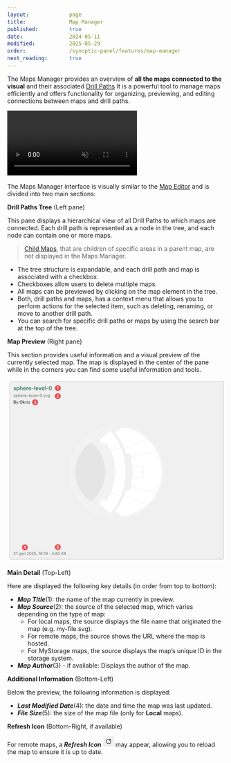 ```yaml
---
layout:             page
title:              Map Manager
published:          true
date:               2024-05-11
modified:           2025-05-29
order:              /synoptic-panel/features/map-manager
next_reading:       true
---
```


The Maps Manager provides an overview of **all the maps connected to the visual** and their associated [Drill Paths](./drill-mode.md#the-drill-path) It is a powerful tool to manage maps efficiently and offers functionality for organizing, previewing, and editing connections between maps and drill paths.

<video src="./images/map-manager.mp4" autoplay loop muted></video>

The Maps Manager interface is visually similar to the [Map Editor](./map-editor/layout.md) and is divided into two main sections:

**Drill Paths Tree** (Left pane)

This pane displays a hierarchical view of all Drill Paths to which maps are connected. Each drill path is represented as a node in the tree, and each node can contain one or more maps.

> [Child Maps](../concepts/maps/child-maps.md), that are children of specific areas in a parent map, are not displayed in the Maps Manager.

- The tree structure is expandable, and each drill path and map is associated with a checkbox.
- Checkboxes allow users to delete multiple maps.
- All maps can be previewed by clicking on the map element in the tree.
- Both, drill paths and maps, has a context menu that allows you to perform actions for the selected item, such as deleting, renaming, or move to another drill path.
- You can search for specific drill paths or maps  by using the search bar at the top of the tree.

**Map Preview** (Right pane)

This section provides useful information and a visual preview of the currently selected map.
The map is displayed in the center of the pane while in the corners you can find some useful information and tools.

<img src="./images/map-manager-map-preview.png" width="600">

**Main Detail** (Top-Left)

Here are displayed the following key details (in order from top to bottom):
- ***Map Title***(1): the name of the map currently in preview.
- ***Map Source***(2): the source of the selected map, which varies depending on the type of map:
	- For local maps, the source displays the file name that originated the map (e.g. my-file.svg).
	- For remote maps, the source shows the URL where the map is hosted.
	- For MyStorage maps, the source displays the map’s unique ID in the storage system.
- ***Map Author***(3) - if available: Displays the author of the map.

**Additional Information** (Bottom-Left)

Below the preview, the following information is displayed:
- ***Last Modified Date***(4): the date and time the map was last updated.
- ***File Size***(5): the size of the map file (only for **Local** maps).

**Refresh Icon** (Bottom-Right, if available)

For remote maps, a ***Refresh Icon*** <img src="images/refresh-icon.png" width="25" class="nomargin"> may appear, allowing you to reload the map to ensure it is up to date.